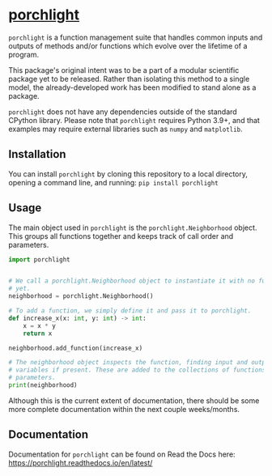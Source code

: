 [porchlight](https://porchlight.readthedocs.io/en/latest/)
==========

`porchlight` is a function management suite that handles common inputs and
outputs of methods and/or functions which evolve over the lifetime of a program.

This package's original intent was to be a part of a modular scientific package
yet to be released. Rather than isolating this method to a single model, the
already-developed work has been modified to stand alone as a package.

`porchlight` does not have any dependencies outside of the standard CPython
library. Please note that `porchlight` requires Python 3.9\+, and that examples
may require external libraries such as `numpy` and `matplotlib`.

Installation
------------

You can install `porchlight` by cloning this repository to a local directory,
opening a command line, and running:
```pip install porchlight```

Usage
-----

The main object used in `porchlight` is the `porchlight.Neighborhood` object.
This groups all functions together and keeps track of call order and
parameters.

```python
import porchlight


# We call a porchlight.Neighborhood object to instantiate it with no functions
# yet.
neighborhood = porchlight.Neighborhood()

# To add a function, we simply define it and pass it to porchlight.
def increase_x(x: int, y: int) -> int:
    x = x * y
    return x

neighborhood.add_function(increase_x)

# The neighborhood object inspects the function, finding input and output
# variables if present. These are added to the collections of functions and
# parameters.
print(neighborhood)
```

Although this is the current extent of documentation, there should be some more
complete documentation within the next couple weeks/months.

Documentation
-----------

Documentation for `porchlight` can be found on Read the Docs here: https://porchlight.readthedocs.io/en/latest/
